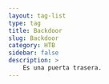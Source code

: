 ```yaml
---
layout: tag-list
type: tag
title: Backdoor
slug: Backdoor
category: HTB
sidebar: false
description: >
    Es una puerta trasera.
---
```

